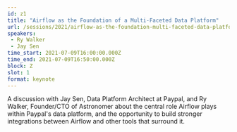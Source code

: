 ```yaml
---
id: z1
title: "Airflow as the Foundation of a Multi-Faceted Data Platform"
url: /sessions/2021/airflow-as-the-foundation-multi-faceted-data-platform
speakers:
 - Ry Walker
 - Jay Sen
time_start: 2021-07-09T16:00:00.000Z
time_end: 2021-07-09T16:50:00.000Z
block: Z
slot: 1
format: keynote
---
```


A discussion with Jay Sen, Data Platform Architect at Paypal, and Ry Walker, Founder/CTO of Astronomer about the central role Airflow plays within Paypal's data platform, and the opportunity to build stronger integrations between Airflow and other tools that surround it.